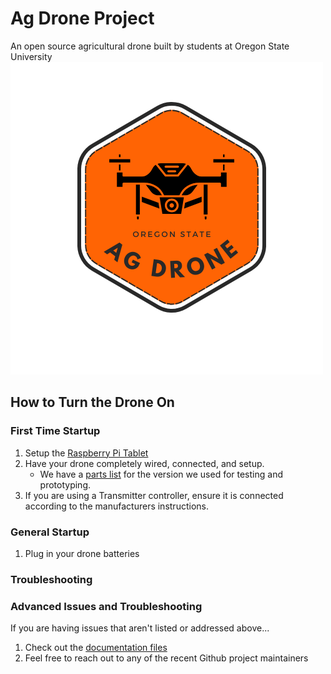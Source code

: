 # Ag Drone Project
An open source agricultural drone built by students at Oregon State University
![Ag Drone Logo](documentation/images/ag_drone.png)

## How to Turn the Drone On
### First Time Startup
1. Setup the [Raspberry Pi Tablet](documentation/rasp_pi_setup)
2. Have your drone completely wired, connected, and setup.
   - We have a [parts list](documentation/parts_list) for the version we used for testing and prototyping.
3. If you are using a Transmitter controller, ensure it is connected according to the manufacturers instructions.

### General Startup
1. Plug in your drone batteries

### Troubleshooting

### Advanced Issues and Troubleshooting
If you are having issues that aren't listed or addressed above...
1. Check out the [documentation files](documentation/doc_directory)
2. Feel free to reach out to any of the recent Github project maintainers
